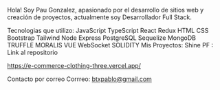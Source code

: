 Hola! Soy Pau Gonzalez, apasionado por el desarrollo de sitios web y creación de proyectos, actualmente soy Desarrollador Full Stack.

Tecnologias que utilizo:
JavaScript
TypeScript
React
Redux
HTML
CSS
Bootstrap
Tailwind
Node
Express
PostgreSQL
Sequelize
MongoDB
TRUFFLE
MORALIS
VUE
WebSocket
SOLIDITY 
Mis Proyectos:
Shine PF :
Link al repositorio

https://e-commerce-clothing-three.vercel.app/

Contacto por correo
Corrreo: btxpablo@gmail.com
